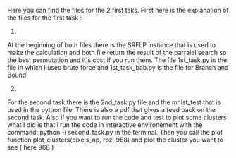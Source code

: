 Here you can find the files for the 2 first taks.
First here is the explanation of the files for the first task :

1)
At the beginning of both files there is the SRFLP instance that is used to make the calculation and both file return the result of the parralel search so the best permutation and it's cost if you run them. 
The file 1st_task.py is the file in which I used brute force and 1st_task_bab.py is the file for Branch and Bound.

2)
For the second task there is the 2nd_task.py file and the mnist_test that is used in the python file.
There is also a pdf that gives a feed back on the second task.
Also if you want to run the code and test to plot some clusters what I did is that i run the code in interactive environement with the command: python -i second_task.py in the terminal.
Then you call the plot function plot_clusters(pixels_np, rpz, 968) and plot the cluster you want to see ( here 968 )



